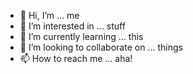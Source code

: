 - 👋 Hi, I’m ... me
- 👀 I’m interested in ... stuff
- 🌱 I’m currently learning ... this
- 💞️ I’m looking to collaborate on ... things
- 📫 How to reach me ... aha!

<!---
darrylwatsonAtEncompass/darrylwatsonAtEncompass is a ✨ special ✨ repository because its `README.md` (this file) appears on your GitHub profile.
You can click the Preview link to take a look at your changes.
--->
